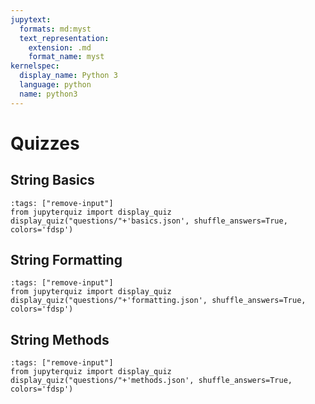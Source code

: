 ```yaml
---
jupytext:
  formats: md:myst
  text_representation:
    extension: .md
    format_name: myst
kernelspec:
  display_name: Python 3
  language: python
  name: python3
---
```


# Quizzes

## String Basics

```{code-cell} ipython3
:tags: ["remove-input"]
from jupyterquiz import display_quiz
display_quiz("questions/"+'basics.json', shuffle_answers=True, colors='fdsp')
```

## String Formatting

```{code-cell} ipython3
:tags: ["remove-input"]
from jupyterquiz import display_quiz
display_quiz("questions/"+'formatting.json', shuffle_answers=True, colors='fdsp')
```

## String Methods

```{code-cell} ipython3
:tags: ["remove-input"]
from jupyterquiz import display_quiz
display_quiz("questions/"+'methods.json', shuffle_answers=True, colors='fdsp')
```


